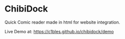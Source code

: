 # ChibiDock
  Quick Comic reader made in html for website integration.

Live Demo at:
https://c1bles.github.io/chibidock/demo
